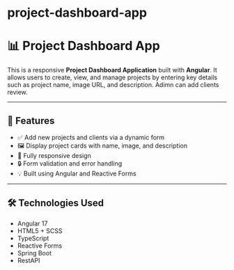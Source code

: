 # project-dashboard-app
# 📊 Project Dashboard App

This is a responsive **Project Dashboard Application** built with **Angular**.
It allows users to create, view, and manage projects by entering key details such as project name, image URL, and description.
Adimn can add clients review.

---

## 🚀 Features

- ✅ Add new projects and clients via a dynamic form
- 🖼️ Display project cards with name, image, and description
- 📱 Fully responsive design
- 🔒 Form validation and error handling
- 💡 Built using Angular and Reactive Forms

---

## 🛠️ Technologies Used

- Angular 17
- HTML5 + SCSS
- TypeScript
- Reactive Forms
- Spring Boot
- RestAPI
